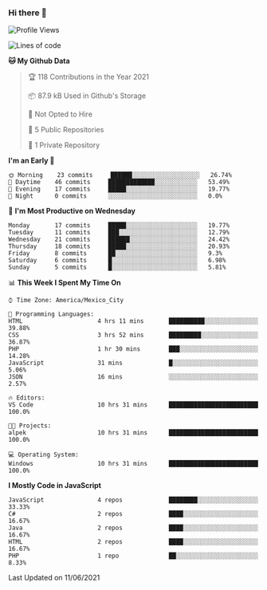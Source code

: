 ### Hi there 👋

<!--START_SECTION:waka-->
![Profile Views](http://img.shields.io/badge/Profile%20Views-0-blue)

![Lines of code](https://img.shields.io/badge/From%20Hello%20World%20I%27ve%20Written-1.8%20million%20lines%20of%20code-blue)

**🐱 My Github Data** 

> 🏆 118 Contributions in the Year 2021
 > 
> 📦 87.9 kB Used in Github's Storage 
 > 
> 🚫 Not Opted to Hire
 > 
> 📜 5 Public Repositories 
 > 
> 🔑 1 Private Repository 
 > 
**I'm an Early 🐤** 

```text
🌞 Morning    23 commits     ██████░░░░░░░░░░░░░░░░░░░   26.74% 
🌆 Daytime    46 commits     █████████████░░░░░░░░░░░░   53.49% 
🌃 Evening    17 commits     █████░░░░░░░░░░░░░░░░░░░░   19.77% 
🌙 Night      0 commits      ░░░░░░░░░░░░░░░░░░░░░░░░░   0.0%

```
📅 **I'm Most Productive on Wednesday** 

```text
Monday       17 commits     █████░░░░░░░░░░░░░░░░░░░░   19.77% 
Tuesday      11 commits     ███░░░░░░░░░░░░░░░░░░░░░░   12.79% 
Wednesday    21 commits     ██████░░░░░░░░░░░░░░░░░░░   24.42% 
Thursday     18 commits     █████░░░░░░░░░░░░░░░░░░░░   20.93% 
Friday       8 commits      ██░░░░░░░░░░░░░░░░░░░░░░░   9.3% 
Saturday     6 commits      █░░░░░░░░░░░░░░░░░░░░░░░░   6.98% 
Sunday       5 commits      █░░░░░░░░░░░░░░░░░░░░░░░░   5.81%

```


📊 **This Week I Spent My Time On** 

```text
⌚︎ Time Zone: America/Mexico_City

💬 Programming Languages: 
HTML                     4 hrs 11 mins       ██████████░░░░░░░░░░░░░░░   39.88% 
CSS                      3 hrs 52 mins       █████████░░░░░░░░░░░░░░░░   36.87% 
PHP                      1 hr 30 mins        ███░░░░░░░░░░░░░░░░░░░░░░   14.28% 
JavaScript               31 mins             █░░░░░░░░░░░░░░░░░░░░░░░░   5.06% 
JSON                     16 mins             ░░░░░░░░░░░░░░░░░░░░░░░░░   2.57%

🔥 Editors: 
VS Code                  10 hrs 31 mins      █████████████████████████   100.0%

🐱‍💻 Projects: 
alpek                    10 hrs 31 mins      █████████████████████████   100.0%

💻 Operating System: 
Windows                  10 hrs 31 mins      █████████████████████████   100.0%

```

**I Mostly Code in JavaScript** 

```text
JavaScript               4 repos             ████████░░░░░░░░░░░░░░░░░   33.33% 
C#                       2 repos             ████░░░░░░░░░░░░░░░░░░░░░   16.67% 
Java                     2 repos             ████░░░░░░░░░░░░░░░░░░░░░   16.67% 
HTML                     2 repos             ████░░░░░░░░░░░░░░░░░░░░░   16.67% 
PHP                      1 repo              ██░░░░░░░░░░░░░░░░░░░░░░░   8.33%

```



 Last Updated on 11/06/2021
<!--END_SECTION:waka-->

<!--
**JorgeGinez/JorgeGinez** is a ✨ _special_ ✨ repository because its `README.md` (this file) appears on your GitHub profile.

Here are some ideas to get you started:

- 🔭 I’m currently working on ...
- 🌱 I’m currently learning ...
- 👯 I’m looking to collaborate on ...
- 🤔 I’m looking for help with ...
- 💬 Ask me about ...
- 📫 How to reach me: ...
- 😄 Pronouns: ...
- ⚡ Fun fact: ...
-->

